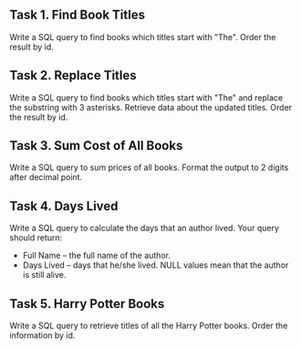 ## Task 1. Find Book Titles

Write a SQL query to find books which titles start with "The". Order the result by id.



## Task 2. Replace Titles

Write a SQL query to find books which titles start with "The" and replace the substring with 3 asterisks. Retrieve data about the updated titles. Order the result by id.



## Task 3. Sum Cost of All Books

Write a SQL query to sum prices of all books. Format the output to 2 digits after decimal point.



## Task 4. Days Lived

Write a SQL query to calculate the days that an author lived. Your query should return:
- Full Name – the full name of the author.
- Days Lived – days that he/she lived. NULL values mean that the author is still alive.



## Task 5. Harry Potter Books

Write a SQL query to retrieve titles of all the Harry Potter books. Order the information by id.
